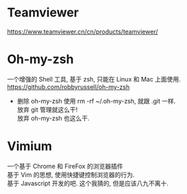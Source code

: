 # Teamviewer
https://www.teamviewer.cn/cn/products/teamviewer/

# Oh-my-zsh  
一个增强的 Shell 工具, 基于 zsh, 只能在 Linux 和 Mac 上面使用.  
https://github.com/robbyrussell/oh-my-zsh  
- 删除 oh-my-zsh 使用 rm -rf ~/.oh-my-zsh, 就跟 .git 一样.  
放弃 git 管理就这么干!  
放弃 oh-my-zsh 也这么干.  

# Vimium  
一个基于 Chrome 和 FireFox 的浏览器插件  
基于 Vim 的思想, 使用快捷键控制浏览器的行为.  
基于 Javascript 开发的吧. 这个我猜的, 但是应该八九不离十.  
